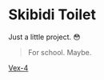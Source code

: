 # Skibidi Toilet

Just a little project. 😳
> For school. Maybe.

<a href="https://htmlxm.github.io/h9/vex-4">Vex-4</a>

